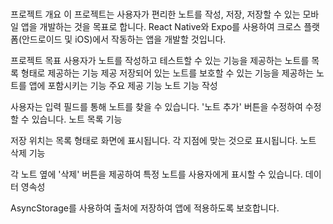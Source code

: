 ### 

프로젝트 개요 이 프로젝트는 사용자가 편리한 노트를 작성, 저장, 저장할 수 있는 모바일 앱을 개발하는 것을 목표로 합니다. React Native와 Expo를 사용하여 크로스 플랫폼(안드로이드 및 iOS)에서 작동하는 앱을 개발할 것입니다.


프로젝트 목표 사용자가 노트를 작성하고 테스트할 수 있는 기능을 제공하는 노트를 목록 형태로 제공하는 기능 제공 저장되어 있는 노트를 보호할 수 있는 기능을 제공하는 노트를 앱에 포함시키는 기능 주요 제공 기능 노트 기능 작성


사용자는 입력 필드를 통해 노트를 찾을 수 있습니다. '노트 추가' 버튼을 수정하여 수정할 수 있습니다. 노트 목록 기능


저장 위치는 목록 형태로 화면에 표시됩니다. 각 지점에 맞는 것으로 표시됩니다. 노트 삭제 기능


각 노트 옆에 '삭제' 버튼을 제공하여 특정 노트를 사용자에게 표시할 수 있습니다. 데이터 영속성


AsyncStorage를 사용하여 출처에 저장하여 앱에 적용하도록 보호합니다.
